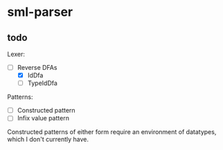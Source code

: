 # sml-parser

## todo

Lexer:
- [ ] Reverse DFAs
  - [x] IdDfa
  - [ ] TypeIdDfa

Patterns:

- [ ] Constructed pattern
- [ ] Infix value pattern

Constructed patterns of either form require an environment of datatypes, which I don't currently have.
